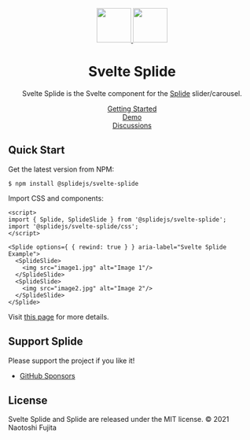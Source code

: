 <div align="center">
  <a href="https://splidejs.com">
      <img width="70" src="images/logo.svg">
  </a>
  <a href="https://svelte.dev/">
      <img width="70" src="images/svelte-logo.svg">
  </a>

  <h1>Svelte Splide</h1>

  <p>
    Svelte Splide is the Svelte component for the
    <a href="https://github.com/Splidejs/splide">Splide</a> slider/carousel.
  </p>

  <p>
    <a href="https://splidejs.com/integration/svelte-splide">Getting Started</a>
    <br>
    <a href="https://splidejs.com/">Demo</a>
    <br>
    <a href="https://github.com/Splidejs/splide/discussions">Discussions</a>
  </p>
</div>

## Quick Start
Get the latest version from NPM:
```
$ npm install @splidejs/svelte-splide
```

Import CSS and components:

```svelte
<script>
import { Splide, SplideSlide } from '@splidejs/svelte-splide';
import '@splidejs/svelte-splide/css';
</script>

<Splide options={ { rewind: true } } aria-label="Svelte Splide Example">
  <SplideSlide>
    <img src="image1.jpg" alt="Image 1"/>
  </SplideSlide>
  <SplideSlide>
    <img src="image2.jpg" alt="Image 2"/>
  </SplideSlide>
</Splide>
```

Visit [this page](https://splidejs.com/integration/svelte-splide) for more details.


## Support Splide

Please support the project if you like it!
- [GitHub Sponsors](https://github.com/sponsors/NaotoshiFujita)


## License
Svelte Splide and Splide are released under the MIT license.
© 2021 Naotoshi Fujita

